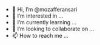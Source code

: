 - 👋 Hi, I’m @mozafferansari
- 👀 I’m interested in ...
- 🌱 I’m currently learning ...
- 💞️ I’m looking to collaborate on ...
- 📫 How to reach me ...

<!---
mozafferansari/mozafferansari is a ✨ special ✨ repository because its `README.md` (this file) appears on your GitHub profile.
You can click the Preview link to take a look at your changes.
--->
